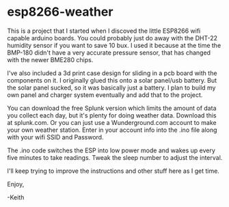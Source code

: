 # esp8266-weather

This is a project that I started when I discoved the little ESP8266 wifi capable arduino boards.  You could probably just do away with the DHT-22 humidity sensor if you want to save 10 bux.  I used it because at the time the BMP-180 didn't have a very accurate pressure sensor, that has changed with the newer BME280 chips. 

I've also included a 3d print case design for sliding in a pcb board with the components on it.  I originally glued this onto a solar panel/usb battery.  But the solar panel sucked, so it was basically just a battery. I plan to build my own panel and charger system eventually and add that to the project.

You can download the free Splunk version which limits the amount of data you collect each day, but it's plenty for doing weather data. Download this at splunk.com.  Or you can just use a Wunderground.com account to make your own weather station.  Enter in your account info into the .ino file along with your wifi SSID and Password.

The .ino code switches the ESP into low power mode and wakes up every five minutes to take readings.  Tweak the sleep number to adjust the interval.

I'll keep trying to improve the instructions and other stuff here as I get time.


Enjoy,

-Keith
